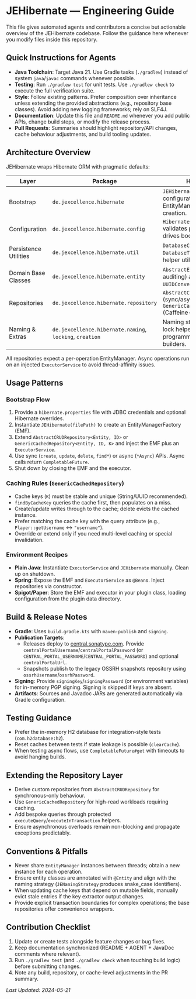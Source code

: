 # JEHibernate — Engineering Guide

This file gives automated agents and contributors a concise but actionable overview of the JEHibernate codebase. Follow the guidance here whenever you modify files inside this repository.

## Quick Instructions for Agents
- **Java Toolchain**: Target Java 21. Use Gradle tasks (`./gradlew`) instead of system `java`/`javac` commands whenever possible.
- **Testing**: Run `./gradlew test` for unit tests. Use `./gradlew check` to execute the full verification suite.
- **Style**: Follow existing patterns. Prefer composition over inheritance unless extending the provided abstractions (e.g., repository base classes). Avoid adding new logging frameworks; rely on SLF4J.
- **Documentation**: Update this file and `README.md` whenever you add public APIs, change build steps, or modify the release process.
- **Pull Requests**: Summaries should highlight repository/API changes, cache behaviour adjustments, and build tooling updates.

## Architecture Overview

JEHibernate wraps Hibernate ORM with pragmatic defaults:

| Layer | Package | Highlights |
| --- | --- | --- |
| Bootstrap | `de.jexcellence.hibernate` | `JEHibernate` orchestrates configuration loading and EntityManagerFactory creation. |
| Configuration | `de.jexcellence.hibernate.config` | `HibernateConfigManager` validates properties and drives bootstrap. |
| Persistence Utilities | `de.jexcellence.hibernate.util` | `DatabaseConnectionManager`, `DatabaseType`, and shared helper utilities. |
| Domain Base Classes | `de.jexcellence.hibernate.entity` | `AbstractEntity` (id/version auditing) and `UUIDConverter`. |
| Repositories | `de.jexcellence.hibernate.repository` | `AbstractCRUDRepository` (sync/async CRUD) and `GenericCachedRepository` (Caffeine-backed). |
| Naming & Extras | `de.jexcellence.hibernate.naming`, `locking`, `creation` | Naming strategy, optimistic lock helpers, and programmatic entity builders. |

All repositories expect a per-operation EntityManager. Async operations run on an injected `ExecutorService` to avoid thread-affinity issues.

## Usage Patterns

### Bootstrap Flow
1. Provide a `hibernate.properties` file with JDBC credentials and optional Hibernate overrides.
2. Instantiate `JEHibernate(filePath)` to create an EntityManagerFactory (EMF).
3. Extend `AbstractCRUDRepository<Entity, ID>` or `GenericCachedRepository<Entity, ID, K>` and inject the EMF plus an `ExecutorService`.
4. Use sync (`create`, `update`, `delete`, `find*`) or async (`*Async`) APIs. Async calls return `CompletableFuture`.
5. Shut down by closing the EMF and the executor.

### Caching Rules (`GenericCachedRepository`)
- Cache keys (`K`) must be stable and unique (String/UUID recommended).
- `findByCacheKey` queries the cache first, then populates on a miss.
- Create/update writes through to the cache; delete evicts the cached instance.
- Prefer matching the cache key with the query attribute (e.g., `Player::getUsername` ↔ `"username"`).
- Override or extend only if you need multi-level caching or special invalidation.

### Environment Recipes
- **Plain Java**: Instantiate `ExecutorService` and `JEHibernate` manually. Clean up on shutdown.
- **Spring**: Expose the EMF and `ExecutorService` as `@Bean`s. Inject repositories via constructor.
- **Spigot/Paper**: Store the EMF and executor in your plugin class, loading configuration from the plugin data directory.

## Build & Release Notes
- **Gradle**: Uses `build.gradle.kts` with `maven-publish` and `signing`.
- **Publication Targets**:
  - Releases deploy to [central.sonatype.com](https://central.sonatype.com). Provide `centralPortalUsername`/`centralPortalPassword` (or `CENTRAL_PORTAL_USERNAME`/`CENTRAL_PORTAL_PASSWORD`) and optional `centralPortalUrl`.
  - Snapshots publish to the legacy OSSRH snapshots repository using `ossrhUsername`/`ossrhPassword`.
- **Signing**: Provide `signingKey`/`signingPassword` (or environment variables) for in-memory PGP signing. Signing is skipped if keys are absent.
- **Artifacts**: Sources and Javadoc JARs are generated automatically via Gradle configuration.

## Testing Guidance
- Prefer the in-memory H2 database for integration-style tests (`com.h2database:h2`).
- Reset caches between tests if state leakage is possible (`clearCache`).
- When testing async flows, use `CompletableFuture#get` with timeouts to avoid hanging builds.

## Extending the Repository Layer
- Derive custom repositories from `AbstractCRUDRepository` for synchronous-only behaviour.
- Use `GenericCachedRepository` for high-read workloads requiring caching.
- Add bespoke queries through protected `executeQuery`/`executeInTransaction` helpers.
- Ensure asynchronous overloads remain non-blocking and propagate exceptions predictably.

## Conventions & Pitfalls
- Never share `EntityManager` instances between threads; obtain a new instance for each operation.
- Ensure entity classes are annotated with `@Entity` and align with the naming strategy (`JENamingStrategy` produces snake_case identifiers).
- When updating cache keys that depend on mutable fields, manually evict stale entries if the key extractor output changes.
- Provide explicit transaction boundaries for complex operations; the base repositories offer convenience wrappers.

## Contribution Checklist
1. Update or create tests alongside feature changes or bug fixes.
2. Keep documentation synchronized (README + AGENT + JavaDoc comments where relevant).
3. Run `./gradlew test` (and `./gradlew check` when touching build logic) before submitting changes.
4. Note any build, repository, or cache-level adjustments in the PR summary.

_Last Updated: 2024-05-21_
